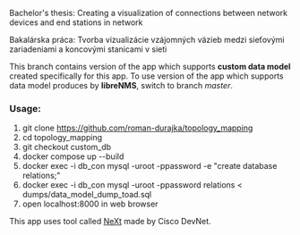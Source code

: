 Bachelor's thesis: Creating a visualization of connections between network devices and end stations in network

Bakalárska práca: Tvorba vizualizácie vzájomných väzieb medzi sieťovými zariadeniami a koncovými stanicami v sieti

This branch contains version of the app which supports **custom data model** created specifically for this app. To use 
version of the app which supports data model produces by **libreNMS**, switch to branch _master_. 

### Usage:
1. git clone https://github.com/roman-durajka/topology_mapping
2. cd topology_mapping
3. git checkout custom_db
4. docker compose up --build
5. docker exec -i db_con mysql -uroot -ppassword -e "create database relations;"
6. docker exec -i db_con mysql -uroot -ppassword relations < dumps/data_model_dump_toad.sql
7. open localhost:8000 in web browser

This app uses tool called [NeXt](https://developer.cisco.com/site/neXt/) made by Cisco DevNet.